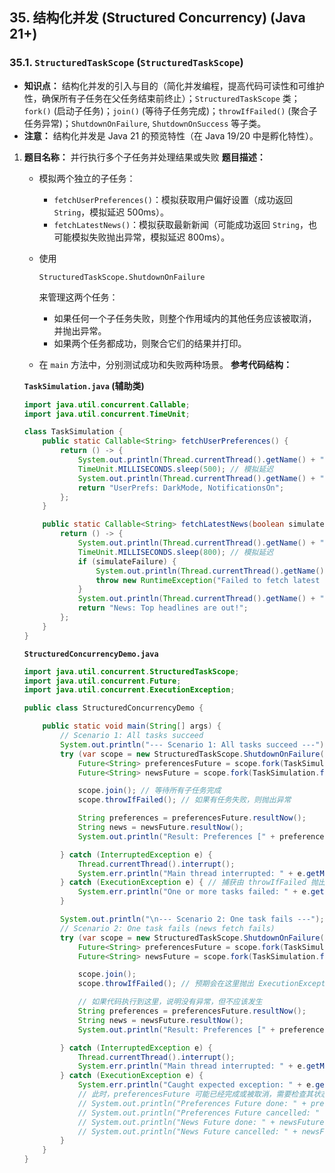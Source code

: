 ## 35. 结构化并发 (Structured Concurrency) (Java 21+)

### 35.1. `StructuredTaskScope` (`StructuredTaskScope`)

- **知识点：** 结构化并发的引入与目的（简化并发编程，提高代码可读性和可维护性，确保所有子任务在父任务结束前终止）；`StructuredTaskScope` 类；`fork()` (启动子任务)；`join()` (等待子任务完成)；`throwIfFailed()` (聚合子任务异常)；`ShutdownOnFailure`, `ShutdownOnSuccess` 等子类。
- **注意：** 结构化并发是 Java 21 的预览特性（在 Java 19/20 中是孵化特性）。

1. **题目名称：** 并行执行多个子任务并处理结果或失败 **题目描述：**

   - 模拟两个独立的子任务：

     - `fetchUserPreferences()`：模拟获取用户偏好设置（成功返回 `String`，模拟延迟 500ms）。
     - `fetchLatestNews()`：模拟获取最新新闻（可能成功返回 `String`，也可能模拟失败抛出异常，模拟延迟 800ms）。

   - 使用 

     ```
     StructuredTaskScope.ShutdownOnFailure
     ```

      来管理这两个任务：

     - 如果任何一个子任务失败，则整个作用域内的其他任务应该被取消，并抛出异常。
     - 如果两个任务都成功，则聚合它们的结果并打印。

   - 在 `main` 方法中，分别测试成功和失败两种场景。 **参考代码结构：**

   **`TaskSimulation.java` (辅助类)**

   ```java
   import java.util.concurrent.Callable;
   import java.util.concurrent.TimeUnit;
   
   class TaskSimulation {
       public static Callable<String> fetchUserPreferences() {
           return () -> {
               System.out.println(Thread.currentThread().getName() + ": Fetching user preferences...");
               TimeUnit.MILLISECONDS.sleep(500); // 模拟延迟
               System.out.println(Thread.currentThread().getName() + ": User preferences fetched.");
               return "UserPrefs: DarkMode, NotificationsOn";
           };
       }
   
       public static Callable<String> fetchLatestNews(boolean simulateFailure) {
           return () -> {
               System.out.println(Thread.currentThread().getName() + ": Fetching latest news...");
               TimeUnit.MILLISECONDS.sleep(800); // 模拟延迟
               if (simulateFailure) {
                   System.out.println(Thread.currentThread().getName() + ": Simulating news fetch failure.");
                   throw new RuntimeException("Failed to fetch latest news!");
               }
               System.out.println(Thread.currentThread().getName() + ": Latest news fetched.");
               return "News: Top headlines are out!";
           };
       }
   }
   ```

   **`StructuredConcurrencyDemo.java`**

   ```java
   import java.util.concurrent.StructuredTaskScope;
   import java.util.concurrent.Future;
   import java.util.concurrent.ExecutionException;
   
   public class StructuredConcurrencyDemo {
   
       public static void main(String[] args) {
           // Scenario 1: All tasks succeed
           System.out.println("--- Scenario 1: All tasks succeed ---");
           try (var scope = new StructuredTaskScope.ShutdownOnFailure()) {
               Future<String> preferencesFuture = scope.fork(TaskSimulation.fetchUserPreferences());
               Future<String> newsFuture = scope.fork(TaskSimulation.fetchLatestNews(false)); // 不模拟失败
   
               scope.join(); // 等待所有子任务完成
               scope.throwIfFailed(); // 如果有任务失败，则抛出异常
   
               String preferences = preferencesFuture.resultNow();
               String news = newsFuture.resultNow();
               System.out.println("Result: Preferences [" + preferences + "], News [" + news + "]");
   
           } catch (InterruptedException e) {
               Thread.currentThread().interrupt();
               System.err.println("Main thread interrupted: " + e.getMessage());
           } catch (ExecutionException e) { // 捕获由 throwIfFailed 抛出的异常
               System.err.println("One or more tasks failed: " + e.getCause().getMessage());
           }
   
           System.out.println("\n--- Scenario 2: One task fails ---");
           // Scenario 2: One task fails (news fetch fails)
           try (var scope = new StructuredTaskScope.ShutdownOnFailure()) {
               Future<String> preferencesFuture = scope.fork(TaskSimulation.fetchUserPreferences());
               Future<String> newsFuture = scope.fork(TaskSimulation.fetchLatestNews(true)); // 模拟失败
   
               scope.join();
               scope.throwIfFailed(); // 预期会在这里抛出 ExecutionException
   
               // 如果代码执行到这里，说明没有异常，但不应该发生
               String preferences = preferencesFuture.resultNow();
               String news = newsFuture.resultNow();
               System.out.println("Result: Preferences [" + preferences + "], News [" + news + "]");
   
           } catch (InterruptedException e) {
               Thread.currentThread().interrupt();
               System.err.println("Main thread interrupted: " + e.getMessage());
           } catch (ExecutionException e) {
               System.err.println("Caught expected exception: " + e.getCause().getMessage());
               // 此时，preferencesFuture 可能已经完成或被取消，需要检查其状态
               // System.out.println("Preferences Future done: " + preferencesFuture.isDone());
               // System.out.println("Preferences Future cancelled: " + preferencesFuture.isCancelled());
               // System.out.println("News Future done: " + newsFuture.isDone());
               // System.out.println("News Future cancelled: " + newsFuture.isCancelled());
           }
       }
   }
   ```
